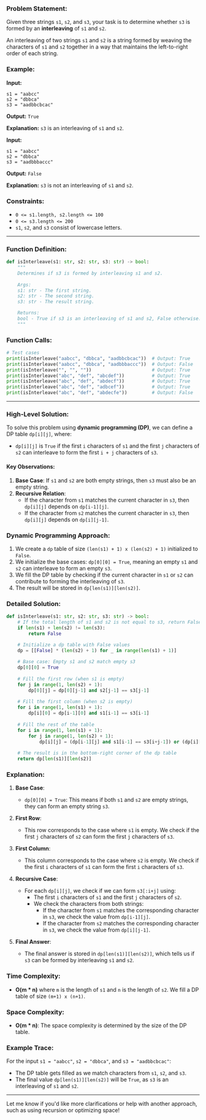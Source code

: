 ### Problem Statement:
Given three strings `s1`, `s2`, and `s3`, your task is to determine whether `s3` is formed by an **interleaving** of `s1` and `s2`.

An interleaving of two strings `s1` and `s2` is a string formed by weaving the characters of `s1` and `s2` together in a way that maintains the left-to-right order of each string.

### Example:

**Input:**
```plaintext
s1 = "aabcc"
s2 = "dbbca"
s3 = "aadbbcbcac"
```
**Output:** `True`

**Explanation:** `s3` is an interleaving of `s1` and `s2`.

**Input:**
```plaintext
s1 = "aabcc"
s2 = "dbbca"
s3 = "aadbbbaccc"
```
**Output:** `False`

**Explanation:** `s3` is not an interleaving of `s1` and `s2`.

### Constraints:
- `0 <= s1.length, s2.length <= 100`
- `0 <= s3.length <= 200`
- `s1`, `s2`, and `s3` consist of lowercase letters.

---

### Function Definition:
```python
def isInterleave(s1: str, s2: str, s3: str) -> bool:
    """
    Determines if s3 is formed by interleaving s1 and s2.
    
    Args:
    s1: str - The first string.
    s2: str - The second string.
    s3: str - The result string.

    Returns:
    bool - True if s3 is an interleaving of s1 and s2, False otherwise.
    """
```

### Function Calls:
```python
# Test cases
print(isInterleave("aabcc", "dbbca", "aadbbcbcac"))  # Output: True
print(isInterleave("aabcc", "dbbca", "aadbbbaccc"))  # Output: False
print(isInterleave("", "", ""))                      # Output: True
print(isInterleave("abc", "def", "abcdef"))          # Output: True
print(isInterleave("abc", "def", "abdecf"))          # Output: True
print(isInterleave("abc", "def", "adbcef"))          # Output: True
print(isInterleave("abc", "def", "abdecfe"))         # Output: False
```

---

### High-Level Solution:

To solve this problem using **dynamic programming (DP)**, we can define a DP table `dp[i][j]`, where:
- `dp[i][j]` is `True` if the first `i` characters of `s1` and the first `j` characters of `s2` can interleave to form the first `i + j` characters of `s3`.

#### Key Observations:
1. **Base Case**: If `s1` and `s2` are both empty strings, then `s3` must also be an empty string.
2. **Recursive Relation**: 
   - If the character from `s1` matches the current character in `s3`, then `dp[i][j]` depends on `dp[i-1][j]`.
   - If the character from `s2` matches the current character in `s3`, then `dp[i][j]` depends on `dp[i][j-1]`.

### Dynamic Programming Approach:
1. We create a `dp` table of size `(len(s1) + 1) x (len(s2) + 1)` initialized to `False`.
2. We initialize the base cases: `dp[0][0] = True`, meaning an empty `s1` and `s2` can interleave to form an empty `s3`.
3. We fill the DP table by checking if the current character in `s1` or `s2` can contribute to forming the interleaving of `s3`.
4. The result will be stored in `dp[len(s1)][len(s2)]`.

### Detailed Solution:

```python
def isInterleave(s1: str, s2: str, s3: str) -> bool:
    # If the total length of s1 and s2 is not equal to s3, return False
    if len(s1) + len(s2) != len(s3):
        return False

    # Initialize a dp table with False values
    dp = [[False] * (len(s2) + 1) for _ in range(len(s1) + 1)]
    
    # Base case: Empty s1 and s2 match empty s3
    dp[0][0] = True
    
    # Fill the first row (when s1 is empty)
    for j in range(1, len(s2) + 1):
        dp[0][j] = dp[0][j-1] and s2[j-1] == s3[j-1]
    
    # Fill the first column (when s2 is empty)
    for i in range(1, len(s1) + 1):
        dp[i][0] = dp[i-1][0] and s1[i-1] == s3[i-1]
    
    # Fill the rest of the table
    for i in range(1, len(s1) + 1):
        for j in range(1, len(s2) + 1):
            dp[i][j] = (dp[i-1][j] and s1[i-1] == s3[i+j-1]) or (dp[i][j-1] and s2[j-1] == s3[i+j-1])
    
    # The result is in the bottom-right corner of the dp table
    return dp[len(s1)][len(s2)]
```

### Explanation:

1. **Base Case**: 
   - `dp[0][0] = True`: This means if both `s1` and `s2` are empty strings, they can form an empty string `s3`.
   
2. **First Row**: 
   - This row corresponds to the case where `s1` is empty. We check if the first `j` characters of `s2` can form the first `j` characters of `s3`.
   
3. **First Column**: 
   - This column corresponds to the case where `s2` is empty. We check if the first `i` characters of `s1` can form the first `i` characters of `s3`.
   
4. **Recursive Case**:
   - For each `dp[i][j]`, we check if we can form `s3[:i+j]` using:
     - The first `i` characters of `s1` and the first `j` characters of `s2`.
     - We check the characters from both strings:
       - If the character from `s1` matches the corresponding character in `s3`, we check the value from `dp[i-1][j]`.
       - If the character from `s2` matches the corresponding character in `s3`, we check the value from `dp[i][j-1]`.

5. **Final Answer**:
   - The final answer is stored in `dp[len(s1)][len(s2)]`, which tells us if `s3` can be formed by interleaving `s1` and `s2`.

### Time Complexity:
- **O(m * n)** where `m` is the length of `s1` and `n` is the length of `s2`. We fill a DP table of size `(m+1) x (n+1)`.

### Space Complexity:
- **O(m * n)**: The space complexity is determined by the size of the DP table.

### Example Trace:

For the input `s1 = "aabcc"`, `s2 = "dbbca"`, and `s3 = "aadbbcbcac"`:
- The DP table gets filled as we match characters from `s1`, `s2`, and `s3`.
- The final value `dp[len(s1)][len(s2)]` will be `True`, as `s3` is an interleaving of `s1` and `s2`.

---

Let me know if you'd like more clarifications or help with another approach, such as using recursion or optimizing space!
